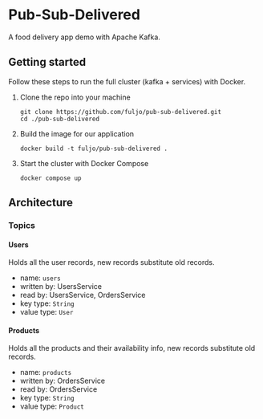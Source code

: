 # Pub-Sub-Delivered

A food delivery app demo with Apache Kafka.

## Getting started

Follow these steps to run the full cluster (kafka + services) with Docker.

1. Clone the repo into your machine
   ```shell
   git clone https://github.com/fuljo/pub-sub-delivered.git
   cd ./pub-sub-delivered
   ```

2. Build the image for our application
    ```shell
    docker build -t fuljo/pub-sub-delivered .
    ```

3. Start the cluster with Docker Compose
   ```
   docker compose up
   ```

## Architecture

### Topics
#### Users
Holds all the user records, new records substitute old records.
- name: `users`
- written by: UsersService
- read by: UsersService, OrdersService
- key type: `String`
- value type: `User`

#### Products
Holds all the products and their availability info, new records substitute old records.
- name: `products`
- written by: OrdersService
- read by: OrdersService
- key type: `String`
- value type: `Product`